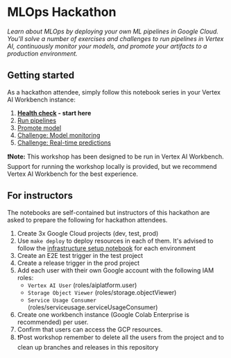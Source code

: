 # MLOps Hackathon

*Learn about MLOps by deploying your own ML pipelines in Google Cloud. 
You'll solve a number of exercises and challenges to run pipelines in Vertex AI, continuously monitor your models, and promote your artifacts to a production environment.*

## Getting started 

As a hackathon attendee, simply follow this notebook series in your Vertex AI Workbench instance:

1. **[Health check](./01_health_check.ipynb) - start here**
1. [Run pipelines](./02_run_pipelines.ipynb)
1. [Promote model](./03_promote_model.ipynb)
1. [Challenge: Model monitoring](./04_monitoring_challenge.ipynb)
1. [Challenge: Real-time predictions](./05_realtime_challenge.ipynb)

**❗Note:** This workshop has been designed to be run in Vertex AI Workbench. 
Support for running the workshop locally is provided, but we recommend Vertex AI Workbench for the best experience.

## For instructors

The notebooks are self-contained but instructors of this hackathon are asked to prepare the following for hackathon attendees.

1. Create 3x Google Cloud projects (dev, test, prod)
1. Use `make deploy` to deploy resources in each of them. It's advised to follow the [infrastructure setup notebook](./docs/notebooks/01_infrastructure_setup.ipynb) for each environment
1. Create an E2E test trigger in the test project
1. Create a release trigger in the prod project
1. Add each user with their own Google account with the following IAM roles:
    - `Vertex AI User` (roles/aiplatform.user)
    - `Storage Object Viewer` (roles/storage.objectViewer)
    - `Service Usage Consumer` (roles/serviceusage.serviceUsageConsumer)
1. Create one workbench instance (Google Colab Enterprise is recommended) per user.
1. Confirm that users can access the GCP resources.
1. ❗Post workshop remember to delete all the users from the project and to clean up branches and releases in this repository